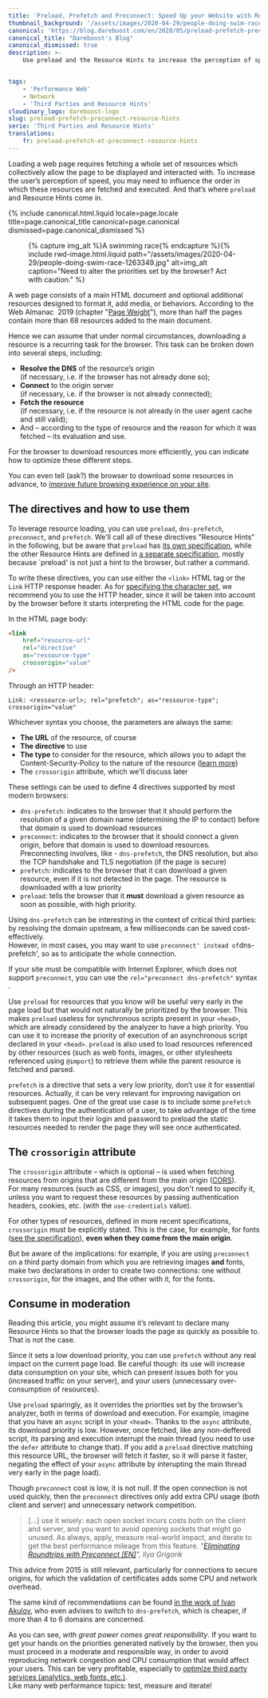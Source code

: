 ```yaml
---
title: 'Preload, Prefetch and Preconnect: Speed Up your Website with Resource Hints'
thumbnail_background: '/assets/images/2020-04-29/people-doing-swim-race-1263349.jpg'
canonical: 'https://blog.dareboost.com/en/2020/05/preload-prefetch-preconnect-resource-hints/'
canonical_title: "Dareboost's Blog"
canonical_dismissed: true
description: >-
    Use preload and the Resource Hints to increase the perception of speed by influencing the order in which these resources are fetched and executed.


tags:
    - 'Performance Web'
    - Network
    - 'Third Parties and Resource Hints'
cloudinary_logo: dareboost-logo
slug: preload-prefetch-preconnect-resource-hints
serie: 'Third Parties and Resource Hints'
translations:
    fr: preload-prefetch-et-preconnect-resource-hints
---
```


Loading a web page requires fetching a whole set of resources which collectively allow the page to be displayed and interacted with. To increase the user’s perception of speed, you may need to influence the order in which these resources are fetched and executed. And that’s where `preload` and Resource Hints come in.

<!-- more -->

{% include canonical.html.liquid
    locale=page.locale
    title=page.canonical_title
    canonical=page.canonical
    dismissed=page.canonical_dismissed
%}

<figure>
{% capture img_alt %}A swimming race{% endcapture %}{% include rwd-image.html.liquid
path="/assets/images/2020-04-29/people-doing-swim-race-1263349.jpg"
alt=img_alt
caption="Need to alter the priorities set by the browser? Act with caution."
%}
</figure>

A web page consists of a main HTML document and optional additional resources designed to format it, add media, or behaviors. According to the Web Almanac  2019 (chapter "[Page Weight](https://almanac.httparchive.org/en/2019/page-weight#page-requests)"), more than half the pages contain more than 68 resources added to the main document.

Hence we can assume that under normal circumstances, downloading a resource is a recurring task for the browser. This task can be broken down into several steps, including:

-   **Resolve the DNS** of the resource’s origin  
    (if necessary, i.e. if the browser has not already done so);
-   **Connect** to the origin server  
    (if necessary, i.e. if the browser is not already connected);
-   **Fetch the resource**  
    (if necessary, i.e. if the resource is not already in the user agent cache and still valid);
-   And – according to the type of resource and the reason for which it was fetched – its evaluation and use.

For the browser to download resources more efficiently, you can indicate how to optimize these different steps.

You can even tell (ask?) the browser to download some resources in advance, to [improve future browsing experience on your site](https://blog.dareboost.com/en/2019/01/synthetic-monitoring-user-journey-scenario/).

## The directives and how to use them

To leverage resource loading, you can use `preload`, `dns-prefetch`, `preconnect`, and `prefetch`. We'll call all of these directives "Resource Hints" in the following, but be aware that `preload` has [its own specification](https://www.w3.org/TR/preload/), while the other Resource Hints are defined in [a separate specification](https://www.w3.org/TR/resource-hints/), mostly because `preload' is not just a hint to the browser, but rather a command.

To write these directives, you can use either the `<link>` HTML tag or the `Link` HTTP response header. As for [specifying the character set](/notes/2018-11-content-encoding-how-why/), we recommend you to use the HTTP header, since it will be taken into account by the browser before it starts interpreting the HTML code for the page.

In the HTML page body:

```html
<link
    href="resource-url"
    rel="directive"
    as="ressource-type"
    crossorigin="value"
/>
```

Through an HTTP header:

```
Link: <ressource-url>; rel="prefetch"; as="ressource-type"; crossorigin="value"
```

Whichever syntax you choose, the parameters are always the same:

-   **The URL** of the resource, of course
-   **The directive** to use
-   **The type** to consider for the resource, which allows you to adapt the Content-Security-Policy to the nature of the resource ([learn more](https://blog.dareboost.com/en/2016/08/how-to-implement-content-security-policy/))
-   The `crossorigin` attribute, which we'll discuss later

These settings can be used to define 4 directives supported by most modern browsers:

-   `dns-prefetch`: indicates to the browser that it should perform the resolution of a given domain name (determining the IP to contact) before that domain is used to download resources
-   `preconnect`: indicates to the browser that it should connect a given origin, before that domain is used to download resources. Preconnecting involves, like - `dns-prefetch`, the DNS resolution, but also the TCP handshake and TLS negotiation (if the page is secure)
-   `prefetch`: indicates to the browser that it can download a given resource, even if it is not detected in the page. The resource is downloaded with a low priority
-   `preload`: tells the browser that it **must** download a given resource as soon as possible, with high priority.

Using `dns-prefetch` can be interesting in the context of critical third parties: by resolving the domain upstream, a few milliseconds can be saved cost-effectively.  
However, in most cases, you may want to use `preconnect' instead of`dns-prefetch', so as to anticipate the whole connection.

If your site must be compatible with Internet Explorer, which does not support `preconnect`, you can use the `rel="preconnect dns-prefetch"` syntax .

Use `preload` for resources that you know will be useful very early in the page load but that would not naturally be prioritized by the browser. This makes `preload` useless for synchronous scripts present in your `<head>`, which are already considered by the analyzer to have a high priority. You can use it to increase the priority of execution of an asynchronous script declared in your `<head>`. `preload` is also used to load resources referenced by other resources (such as web fonts, images, or other stylesheets referenced using `@import`) to retrieve them while the parent resource is fetched and parsed.

`prefetch` is a directive that sets a very low priority, don’t use it for essential resources. Actually, it can be very relevant for improving navigation on subsequent pages. One of the great use case is to include some `prefetch` directives during the authentication of a user, to take advantage of the time it takes them to input their login and password to preload the static resources needed to render the page they will see once authenticated.

## The `crossorigin` attribute

The `crossorigin` attribute – which is optional – is used when fetching resources from origins that are different from the main origin ([CORS](https://developer.mozilla.org/en-US/docs/Web/HTML/Attributes/crossorigin)).  
For many resources (such as CSS, or images), you don't need to specify it, unless you want to request these resources by passing authentication headers, cookies, etc. (with the `use-credentials` value).

For other types of resources, defined in more recent specifications, `crossorigin` must be explicitly stated. This is the case, for example, for fonts ([see the specification](https://drafts.csswg.org/css-fonts/#font-fetching-requirements)), **even when they come from the main origin**.

But be aware of the implications: for example, if you are using `preconnect` on a third party domain from which you are retrieving images **and** fonts, make two declarations in order to create two connections: one without `crossorigin`, for the images, and the other with it, for the fonts.

## Consume in moderation

Reading this article, you might assume it’s relevant to declare many Resource Hints so that the browser loads the page as quickly as possible to. That is not the case.

Since it sets a low download priority, you can use `prefetch` without any real impact on the current page load. Be careful though: its use will increase data consumption on your site, which can present issues both for you (increased traffic on your server), and your users (unnecessary over-consumption of resources).

Use `preload` sparingly, as it overrides the priorities set by the browser’s analyzer, both in terms of download and execution. For example, imagine that you have an `async` script in your `<head>`. Thanks to the `async` attribute, its download priority is low. However, once fetched, like any non-deffered script, its parsing and execution interrupt the main thread (you need to use the `defer` attribute to change that). If you add a `preload` directive matching this resource URL, the browser will fetch it faster, so it will parse it faster, negating the effect of your `async` attribute by interupting the main thread very early in the page load).

Though `preconnect` cost is low, it is not null. If the open connection is not used quickly, then the `preconnect` directives only add extra CPU usage (both client and server) and unnecessary network competition.

> […] use it wisely: each open socket incurs costs both on the client and server, and you want to avoid opening sockets that might go unused. As always, apply, measure real-world impact, and iterate to get the best performance mileage from this feature. <cite>"<a href="https://www.igvita.com/2015/08/17/eliminating-roundtrips-with-preconnect/">Eliminating Roundtrips with Preconnect [EN]</a>", Ilya Grigorik</cite>

This advice from 2015 is still relevant, particularly for connections to secure origins, for which the validation of certificates adds some CPU and network overhead.

The same kind of recommendations can be found [in the work of Ivan Akulov](https://3perf.com/blog/link-rels/), who even advises to switch to `dns-prefetch`, which is cheaper, if more than 4 to 6 domains are concerned.

As you can see, _with great power comes great responsibility_. If you want to get your hands on the priorities generated natively by the browser, then you must proceed in a moderate and responsible way, in order to avoid reproducing network congestion and CPU consumption that would affect your users. This can be very profitable, especially to [optimize third party services (analytics, web fonts, etc.)](https://blog.dareboost.com/en/2020/05/optimize-third-parties-performance/).  
Like many web performance topics: test, measure and iterate!
